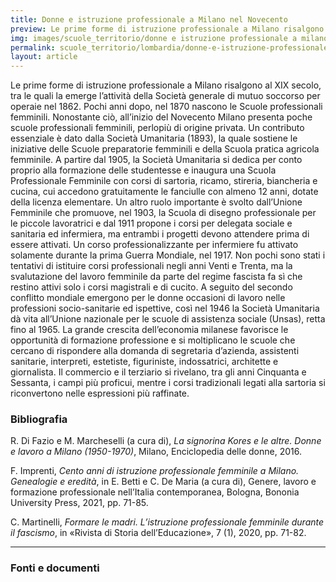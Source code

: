 ```yaml
---
title: Donne e istruzione professionale a Milano nel Novecento
preview: Le prime forme di istruzione professionale a Milano risalgono al XIX secolo, tra le quali la emerge l’attività della Società generale di mutuo soccorso per operaie nel 1862. Pochi anni dopo, nel 1870 nascono le Scuole professionali femminili.
img: images/scuole_territorio/donne e istruzione professionale a milano-1.jpg
permalink: scuole_territorio/lombardia/donne-e-istruzione-professionale-a-milano
layout: article
---
```


Le prime forme di istruzione professionale a Milano risalgono al XIX secolo, tra le quali la emerge l’attività della Società generale di mutuo soccorso per operaie nel 1862. Pochi anni dopo, nel 1870 nascono le Scuole professionali femminili.
Nonostante ciò, all’inizio del Novecento Milano presenta poche scuole professionali femminili, perlopiù di origine privata. Un contributo essenziale è dato dalla Società Umanitaria (1893), la quale sostiene le iniziative delle Scuole preparatorie femminili e della Scuola pratica agricola femminile. A partire dal 1905, la Società Umanitaria si dedica per conto proprio alla formazione delle studentesse e inaugura una Scuola Professionale Femminile con corsi di sartoria, ricamo, stireria, biancheria e cucina, cui accedono gratuitamente le fanciulle con almeno 12 anni, dotate della licenza elementare.
Un altro ruolo importante è svolto dall’Unione Femminile che promuove, nel 1903, la Scuola di disegno professionale per le piccole lavoratrici e dal 1911 propone i corsi per delegata sociale e sanitaria ed infermiera, ma entrambi i progetti devono attendere prima di essere attivati. Un corso professionalizzante per infermiere fu attivato solamente durante la prima Guerra Mondiale, nel 1917.
Non pochi sono stati i tentativi di istituire corsi professionali negli anni Venti e Trenta, ma la svalutazione del lavoro femminile da parte del regime fascista fa sì che restino attivi solo i corsi magistrali e di cucito.
A seguito del secondo conflitto mondiale emergono per le donne occasioni di lavoro nelle professioni socio-sanitarie ed ispettive, così nel 1946 la Società Umanitaria dà vita all’Unione nazionale per le scuole di assistenza sociale (Unsas), retta fino al 1965. La grande crescita dell’economia milanese favorisce le opportunità di formazione professione e si moltiplicano le scuole che cercano di rispondere alla domanda di segretaria d’azienda, assistenti sanitarie, interpreti, estetiste, figuriniste, indossatrici, architette e giornalista. Il commercio e il terziario si rivelano, tra gli anni Cinquanta e Sessanta, i campi  più proficui, mentre i corsi tradizionali legati alla sartoria si riconvertono nelle espressioni più raffinate.


### Bibliografia

R. Di Fazio e M. Marcheselli (a cura di), *La signorina Kores e le altre. Donne e lavoro a Milano (1950-1970)*, Milano, Enciclopedia delle donne, 2016.

F. Imprenti, *Cento anni di istruzione professionale femminile a Milano. Genealogie e eredità*, in E. Betti e C. De Maria (a cura di), Genere, lavoro e formazione professionale nell’Italia contemporanea, Bologna, Bononia University Press, 2021, pp. 71-85.

C. Martinelli, *Formare le madri. L’istruzione professionale femminile durante il fascismo*, in «Rivista di Storia dell’Educazione», 7 (1), 2020, pp. 71-82.

---

### Fonti e documenti
